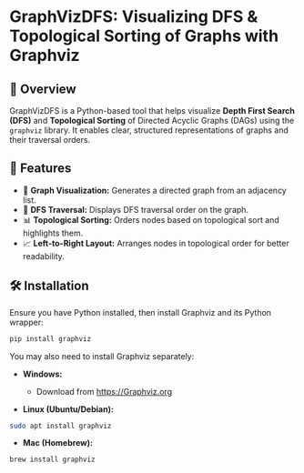 # GraphVizDFS: Visualizing DFS & Topological Sorting of Graphs with Graphviz

## 📌 Overview
GraphVizDFS is a Python-based tool that helps visualize **Depth First Search (DFS)** and **Topological Sorting** of Directed Acyclic Graphs (DAGs) using the `graphviz` library. It enables clear, structured representations of graphs and their traversal orders.

## 🚀 Features
- 📍 **Graph Visualization:** Generates a directed graph from an adjacency list.
- 🔄 **DFS Traversal:** Displays DFS traversal order on the graph.
- 📊 **Topological Sorting:** Orders nodes based on topological sort and highlights them.
- 📈 **Left-to-Right Layout:** Arranges nodes in topological order for better readability.


## 🛠 Installation
Ensure you have Python installed, then install Graphviz and its Python wrapper:

```bash
pip install graphviz
```

You may also need to install Graphviz separately:

- **Windows:**
  - Download from https://Graphviz.org
  
- **Linux (Ubuntu/Debian):**
```bash
sudo apt install graphviz
```
- **Mac (Homebrew):**
```bash
brew install graphviz
```
